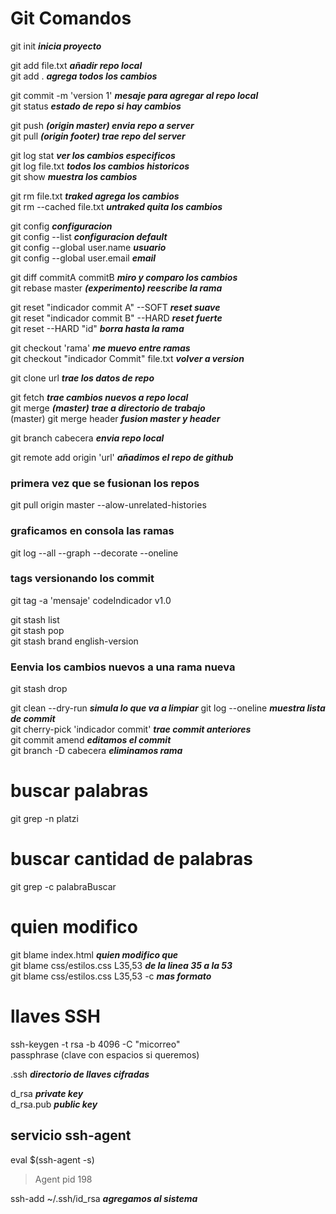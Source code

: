# Git Comandos
git init ***inicia proyecto***  

git add file.txt  ***añadir repo local***  
git add . ***agrega todos los cambios***  

git commit -m 'version 1' ***mesaje para agregar al repo local***  
git status ***estado de repo si hay cambios***  

git push ***(origin master) envia repo a server***  
git pull ***(origin footer) trae repo del server***  

git log stat ***ver los cambios especificos***  
git log file.txt ***todos los cambios historicos***   
git show ***muestra los cambios***   

git rm file.txt ***traked agrega los cambios***  
git rm --cached file.txt ***untraked quita los cambios***  

git config ***configuracion***  
git config --list ***configuracion default***   
git config --global user.name ***usuario***  
git config --global user.email ***email***   

git diff commitA commitB ***miro y comparo los cambios***  
git rebase master ***(experimento) reescribe la rama***   

git reset "indicador commit A" --SOFT ***reset suave***  
git reset "indicador commit B" --HARD ***reset fuerte***   
git reset --HARD "id" ***borra hasta la rama***  

git checkout 'rama' ***me muevo entre ramas***  
git checkout "indicador Commit" file.txt ***volver a version***  

git clone url ***trae los datos de repo***  

git fetch ***trae cambios nuevos a repo local***  
git merge ***(master) trae a directorio de trabajo***   
(master) git merge header ***fusion master y header***  

git branch cabecera ***envia repo local***  

git remote add origin 'url' ***añadimos el repo de github***  

### primera vez que se fusionan los repos
git pull origin master --alow-unrelated-histories

### graficamos en consola las ramas 
git log --all --graph --decorate --oneline

### tags versionando los commit
git tag -a 'mensaje' codeIndicador v1.0  

git stash list  
git stash pop  
git stash brand english-version  

### Eenvia los cambios nuevos a una rama nueva 
git stash drop

git clean --dry-run ***simula lo que va a limpiar*** 
git log --oneline ***muestra lista de commit***  
git cherry-pick 'indicador commit' ***trae commit anteriores***  
git commit amend ***editamos el commit***  
git branch -D cabecera ***eliminamos rama***  

# buscar palabras
git grep -n platzi

# buscar cantidad de palabras 
git grep -c palabraBuscar

# quien modifico
git blame index.html ***quien modifico que***  
git blame css/estilos.css L35,53 ***de la linea 35 a la 53***  
git blame css/estilos.css L35,53 -c ***mas formato***  


# llaves SSH
ssh-keygen -t rsa -b 4096 -C "micorreo"  
passphrase (clave con espacios si queremos)  

.ssh ***directorio de llaves cifradas***  

d_rsa ***private key***  
d_rsa.pub ***public key***  

## servicio ssh-agent 
eval $(ssh-agent -s)  
> Agent pid 198  

ssh-add ~/.ssh/id_rsa ***agregamos al sistema***  